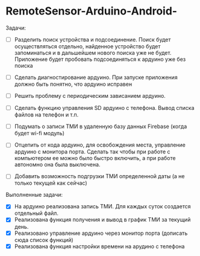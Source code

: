 # RemoteSensor-Arduino-Android-

Задачи:
- [ ] Разделить поиск устройства и подсоединение. Поиск будет осуществляться отдельно, найденное устройство будет запоминаться и в дальшейшем нового поиска уже не будет. Приложение будет пробовать подсоединяться к ардуино уже без поиска
- [ ] Сделать диагностирование ардуино. При запуске приложения должно быть понятно, что ардуино исправен
- [ ] Решить проблему с периодическим зависанием ардуино.
- [ ] Сделать функцию управления SD ардуино с телефона. Вывод списка файлов на телефон и т.п.
- [ ] Подумать о записи ТМИ в удаленную базу данных Firebase (когда будет wi-fi модуль)
- [ ] Отцепить от кода ардуино, для освобождения места, управление ардуино с монитора порта. Сделать так чтобы при работе с компьютером ее можно было быстро включить, а при работе автономно она была выключена.
- [ ] Добавить возможность подгрузки ТМИ определенной даты (а не только текущей как сейчас)


Выполненные задачи:
- [x] На ардуино реализована запись ТМИ. Для каждых суток создается отдельный файл.
- [x] Реализована функция получения и вывод в график ТМИ за текущий день.
- [x] Реализовано управление ардуино через монитор порта (дописать сюда список функций)
- [x] Реализована функция настройки времени на арудино с телефона
